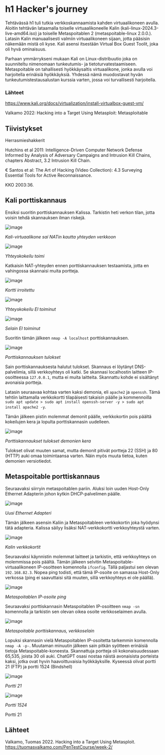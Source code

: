 # h1 Hacker's journey

Tehtävässä h1 tuli tutkia verkkoskannaamista kahden virtuaalikoneen avulla. 
Aloitin tehtävän lataamalla toiselle virtuaalikoneelle Kalin (kali-linux-2024.3-live-amd64.iso) ja toiselle Metaspoitablen 2 (metaspoitable-linux 2.0.0.). Latasin Kalin manuaalisesti valmiin virtuaalikoneen sijaan, jotta pääsisin näkemään mistä oli kyse. Kali asensi itsestään Virtual Box Guest Toolit, joka oli hyvä ominaisuus.

Parhaan ymmärrykseni mukaan Kali on Linux-distribuutio joka on suunniteltu nimenomaan tunkeutumis- ja tietoturvatestaamiseen. Metaspoitable on tahallisesti hyökkäysaltis virtuaalikone, jonka avulla voi harjoitella erinäisiä hyökkäyksiä. Yhdessä nämä muodostavat hyvän tunkeutumistestausalustan kurssia varten, jossa voi turvallisesti harjoitella.

### Lähteet 

https://www.kali.org/docs/virtualization/install-virtualbox-guest-vm/

Valkamo 2022: Hacking into a Target Using Metasploit: Metasploitable

## Tiivistykset

Herrasmieshakkerit

Hutchins et al 2011: Intelligence-Driven Computer Network Defense Informed by Analysis of Adversary Campaigns and Intrusion Kill Chains, chapters Abstract, 3.2 Intrusion Kill Chain.

€ Santos et al: The Art of Hacking (Video Collection): 4.3 Surveying Essential Tools for Active Reconnaissance.

KKO 2003:36.

## Kali porttiskannaus

Ensiksi suoritin porttiskannauksen Kalissa. Tarkistin heti verkon tilan, jotta voisin tehdä skannauksen ilman riskejä.

![image](https://github.com/user-attachments/assets/3d410b75-5f74-46a2-9424-48617ecc890b)

_Kali-virtuaalikone saí NATin kautta yhteyden verkkoon_


![image](https://github.com/user-attachments/assets/55e61188-9404-41f8-b99b-a8867a1650a4)

_Yhteyskokeilu toimi_


Katkaisin NAT-yhteyden ennen porttiskannauksen testaamista, jotta en vahingossa skannaisi muita portteja.

![image](https://github.com/user-attachments/assets/04331c98-272c-48b9-b771-494ecac7ec37)

_Kortti irroitettu_


![image](https://github.com/user-attachments/assets/ff855f17-4aa5-41c2-bfb0-295d02508501)

_Yhteyskokeilu EI toiminut_


![image](https://github.com/user-attachments/assets/500f0763-8851-4487-aee6-9b12316717e5)

_Selain EI toiminut_


Suoritin tämän jälkeen `nmap -A localhost` porttiskannauksen.

![image](https://github.com/user-attachments/assets/a6f92320-91cc-4e05-8a55-0d4cc0564fb4)

_Porttiskannauksen tulokset_


Sain porttiskannauksesta halutut tulokset. Skannaus ei löytänyt DNS-palvelimia, sillä verkkoyhteys oli katki. Se skannasi localhostin laitteen IP-osoitteessa `127.0.0.1`, mutta ei muita laitteita. Skannattu kohde ei sisältänyt avonaisia portteja.

Latasin seuraavaa kohtaa varten kaksi demonia, eli `apache2` ja `openssh`. Tämä tehtiin laittamalla verkkokortti tilapäisesti takaisin päälle ja kommennoilla `sudo apt update > sudo apt install openssh-server -y > sudo apt install apache2 -y`.

Tämän jälkeen pistin molemmat demonit päälle, verkkokortin pois päältä kokeilujen kera ja lopulta porttiskannasin uudelleen.

![image](https://github.com/user-attachments/assets/a682466f-f161-47c8-816a-98700ebc8953)

_Porttiskannaukset tulokset demonien kera_


Tulokset olivat muuten samat, mutta demonit pitivät portteja 22 (SSH) ja 80 (HTTP) auki omaa toimintaansa varten. Näin myös muuta tietoa, kuten demonien versiotiedot.

## Metaspoitable porttiskannaus

Seuraavaksi siirryin metaspoitablen pariin. Aluksi loin uuden Host-Only Ethernet Adapterin johon kytkin DHCP-palvelimen päälle.

![image](https://github.com/user-attachments/assets/b6afa843-bad9-43d8-bb4b-b40b7aa492fc)

_Uusi Ethernet Adapteri_


Tämän jälkeen asensin Kaliin ja Metaspoitableen verkkokortin joka hyödynsi tätä adapteria. Kalissa säilyy lisäksi NAT-verkkokortti verkkoyhteystä varten.

![image](https://github.com/user-attachments/assets/519fcbb6-0a3c-467f-99b4-67142ea88c4a)

_Kalin verkkokortit_


Seuraavaksi käynnistin molemmat laitteet ja tarkistin, että verkkoyhteys on molemmissa pois päältä. Tämän jälkeen selvitin Metaspoitable-virtuaalikoneen IP-osoitteen komennolla `ifconfig`. Tällä paljastui sen olevan `192.168.82.3`. Nopea ping todisti, että tämä IP-osoite on samassa Host-Only verkossa (ping ei saavuttaisi sitä muuten, sillä verkkoyhteys ei ole päällä).

![image](https://github.com/user-attachments/assets/65fdeb77-782e-4829-b566-4290c6a67a26)

_Metaspoitablen IP-osoite ping_


Seuraavaksi porttiskannasin Metaspoitablen IP-osoitteen `nmap -sn` komennolla ja tarkistin sen olevan oikea osoite verkkoselaimen avulla.

![image](https://github.com/user-attachments/assets/53bc6599-0d58-4e46-a172-af92e6146369)

_Metaspoitable porttiskannaus, verkkoselain_


Lopuksi skannasin vielä Metaspoitablen IP-osoitetta tarkemmin komennolla `nmap -A -p-`. Muutaman minuutin jälkeen sain pitkän syötteen erinäisiä tietoja Metaspoitable-koneesta. Skannattuja portteja oli kokonaisuudessaan 65,535, joista 30 oli auki. ChatGPT osasi nostaa näistä avonaisista porteista kaksi, jotka ovat hyvin haavoittuvaisia hyökkäyksille. Kyseessä olivat portti 21 (FTP) ja portti 1524 (Bindshell)

![image](https://github.com/user-attachments/assets/a5f8b6d4-cbcb-4a7c-af70-21f2513f0fad)

_Portti 21_


![image](https://github.com/user-attachments/assets/4fd13cd1-aed7-4df9-9278-fa8d0d3c44bc)

_Portti 1524_


Portti 21

## Lähteet
Valkamo, Tuomas 2022. Hacking into a Target Using Metasploit. https://tuomasvalkamo.com/PenTestCourse/week-2/
